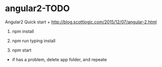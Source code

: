 # angular2-TODO
Angular2 Quick start + http://blog.scottlogic.com/2015/12/07/angular-2.html

1. npm install

2. npm run typing install

3. npm start

* if has a problem, delete app folder, and repeate
